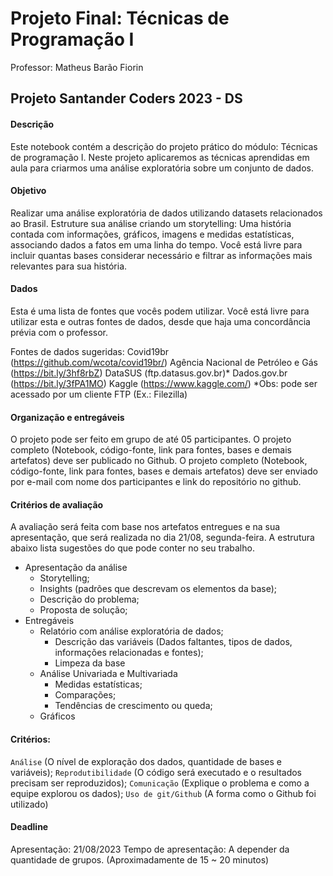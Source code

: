 

# Projeto Final: Técnicas de Programação I
Professor: Matheus Barão Fiorin

## Projeto Santander Coders 2023 - DS

#### Descrição
Este notebook contém a descrição do projeto prático do módulo: Técnicas de programação I. Neste projeto aplicaremos as técnicas aprendidas em aula para criarmos uma análise exploratória sobre um conjunto de dados.

#### Objetivo
Realizar uma análise exploratória de dados utilizando datasets relacionados ao Brasil. Estruture sua análise criando um storytelling: Uma história contada com informações, gráficos, imagens e medidas estatísticas, associando dados a fatos em uma linha do tempo. Você está livre para incluir quantas bases considerar necessário e filtrar as informações mais relevantes para sua história.

#### Dados
Esta é uma lista de fontes que vocês podem utilizar. Você está livre para utilizar esta e outras fontes de dados, desde que haja uma concordância prévia com o professor.

Fontes de dados sugeridas:
Covid19br (https://github.com/wcota/covid19br/)
Agência Nacional de Petróleo e Gás (https://bit.ly/3hf8rbZ)
DataSUS (ftp.datasus.gov.br)*
Dados.gov.br (https://bit.ly/3fPA1MO)
Kaggle (https://www.kaggle.com/)
*Obs: pode ser acessado por um cliente FTP (Ex.: Filezilla)

#### Organização e entregáveis

O projeto pode ser feito em grupo de até 05 participantes.
O projeto completo (Notebook, código-fonte, link para fontes, bases e demais artefatos) deve ser publicado no Github.
O projeto completo (Notebook, código-fonte, link para fontes, bases e demais artefatos) deve ser enviado por e-mail com nome dos participantes e link do repositório no github.

#### Critérios de avaliação
A avaliação será feita com base nos artefatos entregues e na sua apresentação, que será realizada no dia 21/08, segunda-feira.
A estrutura abaixo lista sugestões do que pode conter no seu trabalho.

- Apresentação da análise
    - Storytelling;
    - Insights (padrões que descrevam os elementos da base);
    - Descrição do problema;
    - Proposta de solução;
- Entregáveis
    - Relatório com análise exploratória de dados;
        - Descrição das variáveis (Dados faltantes, tipos de dados, informações relacionadas e fontes);
        - Limpeza da base
    - Análise Univariada e Multivariada
        - Medidas estatísticas;
        - Comparações;
        - Tendências de crescimento ou queda;
    - Gráficos

#### Critérios:

```Análise``` (O nível de exploração dos dados, quantidade de bases e variáveis);
```Reprodutibilidade``` (O código será executado e o resultados precisam ser reproduzidos);
```Comunicação``` (Explique o problema e como a equipe explorou os dados);
```Uso de git/Github``` (A forma como o Github foi utilizado)

#### Deadline
Apresentação: 21/08/2023
Tempo de apresentação: A depender da quantidade de grupos. (Aproximadamente de 15 ~ 20 minutos)


